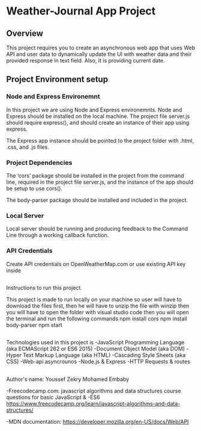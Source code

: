 # Weather-Journal App Project

## Overview
This project requires you to create an asynchronous web app that uses Web API and user data to dynamically update the UI with weather data and their provided response in text field. Also, it is providing current date.

## Project Environment setup

### Node and Express Environemnt
In this project we are using Node and Express environemnts. Node and Express should be installed on the local machine. The project file server.js should require express(), and should create an instance of their app using express.

The Express app instance should be pointed to the project folder with .html, .css, and .js files.

### Project Dependencies
The ‘cors’ package should be installed in the project from the command line, required in the project file server.js, and the instance of the app should be setup to use cors().

The body-parser package should be installed and included in the project.

### Local Server
Local server should be running and producing feedback to the Command Line through a working callback function.

### API Credentials
Create API credentials on OpenWeatherMap.com or use existing API key inside

##
Instructions to run this project.

This project is made to run locally on your machine so user will have to download the files first, 
then he will have to unzip the file with winzip
then you will have to open the folder with visual studio code 
then you will open the terminal and run the following commands
npm install cors
npm install body-parser
npm start  

##
Technologies used in this project is 
-JavaScript Programming Language (aka ECMAScript 262 or ES6 2015)
-Document Object Model (aka DOM)
-Hyper Text Markup Language (aka HTML)
-Cascading Style Sheets (aka CSS)
-Web-api asyncrounos 
-Node.js & Express
-HTTP Requests & routes

##
Author's name: Youssef Zekry Mohamed Embaby

-Freecodecamp.com:
javascript algorithms and data structures course questions for basic JavaScript & 
-ES6
https://www.freecodecamp.org/learn/javascript-algorithms-and-data-structures/

-MDN documentation:
https://developer.mozilla.org/en-US/docs/Web/API
